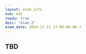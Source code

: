 ```yaml
---
layout: exam_info
num: e02
ready: true
desc: "Exam 2"
exam_date: 2019-11-21 17:00:00.00-7
---
```


## TBD
